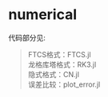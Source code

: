 # numerical
代码部分见:<br>
> FTCS格式：FTCS.jl<br>
龙格库塔格式：RK3.jl<br>
隐式格式：CN.jl<br>
误差比较：plot_error.jl<br>



